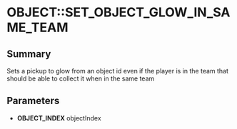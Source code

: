 # OBJECT::SET_OBJECT_GLOW_IN_SAME_TEAM

## Summary
Sets a pickup to glow from an object id even if the player is in the team that should be able to collect it when in the same team

## Parameters
* **OBJECT_INDEX** objectIndex